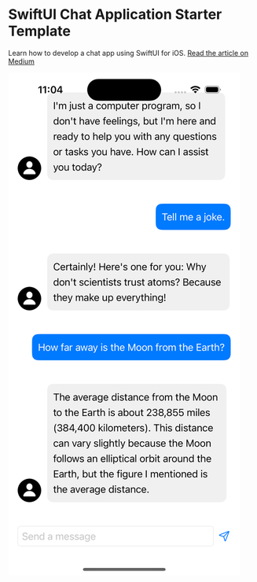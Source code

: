# SwiftUI Chat Application Starter Template
Learn how to develop a chat app using SwiftUI for iOS. 
[Read the article on Medium](https://medium.com/@jakir/chat-app-development-tutorial-for-ios-using-swiftui-1cd3b7895852)

![Preview](app.png)
